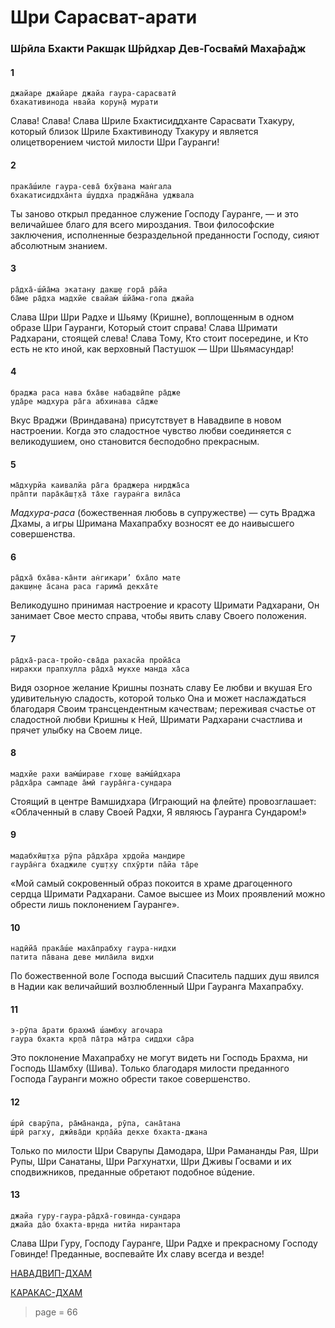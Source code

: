 # Шри Сарасват-арати

### Ш́рӣла Бхакти Ракш̣ак Ш́рӣдхар Дев-Госва̄мӣ Маха̄ра̄дж

#### 1

    джайаре джайаре джайа гаура-сарасватӣ
    бхакативинода нвайа корун̣а̄ мурати

Слава! Слава! Слава Шриле Бхактисиддханте Сарасвати Тхакуру, который близок Шриле Бхактивиноду Тхакуру и является олицетворением чистой милости Шри Гауранги!

#### 2

    прака̄ш́иле гаура-сева̄ бхӯвана ман̇гала
    бхакатисиддха̄нта ш́уддха праджн̃а̄на уджвала

Ты заново открыл преданное служение Господу Гауранге, — и это величайшее благо для всего мироздания. Твои философские заключения, исполненные безраздельной преданности Господу, сияют абсолютным знанием.

#### 3

    ра̄дха̄-ш́йа̄ма экатану дакш̣е гора̄ ра̄йа
    ба̄ме ра̄дха мадхйе свайам̇ ш́йа̄ма-гопа джайа

Слава Шри Шри Радхе и Шьяму (Кришне), воплощенным в одном образе Шри Гауранги, Который стоит справа! Слава Шримати Радхарани, стоящей слева! Слава Тому, Кто стоит посередине, и Кто есть не кто иной, как верховный Пастушок — Шри Шьямасундар!

#### 4

    браджа раса нава бха̄ве набадвӣпе ра̄дже
    уда̄ре мадхура ра̄га абхинава са̄дже

Вкус Враджи (Вриндавана) присутствует в Навадвипе в новом настроении. Когда это сладостное чувство любви соединяется с великодушием, оно становится бесподобно прекрасным.

#### 5

    ма̄дхурйа каивалйа ра̄га браджера нирджа̄са
    пра̄пти пара̄ка̄ш̣т̣ха̄ та̄хе гауран̇га вила̄са

*Мадхура-раса* (божественная любовь в супружестве) — суть Враджа Дхамы, а игры Шримана Махапрабху возносят ее до наивысшего совершенства.

#### 6

    ра̄дха̄ бха̄ва-ка̄нти ан̇гикари’ бха̄ло мате
    дакш̣ин̣е а̄сана раса гарима̄ декха̄те

Великодушно принимая настроение и красоту Шримати Радхарани, Он занимает Свое место справа, чтобы явить славу Своего положения.

#### 7

    ра̄дха̄-раса-тройо-сва̄да рахасйа пройа̄са
    ниракхи прапхулла ра̄дха̄ мукхе манда ха̄са

Видя озорное желание Кришны познать славу Ее любви и вкушая Его удивительную сладость, которой только Она и может наслаждаться благодаря Своим трансцендентным качествам; переживая счастье от сладостной любви Кришны к Ней, Шримати Радхарани счастлива и прячет улыбку на Своем лице.

#### 8

    мадхйе рахи вам̇ш́ираве гхош̣е вам̇ш́ӣдхара
    ра̄дха̄ра сампаде а̄мӣ гаура̄н̇га-сундара

Стоящий в центре Вамшидхара (Играющий на флейте) провозглашает: «Облаченный в славу Своей Радхи, Я являюсь Гауранга Сундаром!»

#### 9

    мадабхӣш̣т̣ха рӯпа ра̄дха̄ра хр̣дойа мандире
    гаура̄н̇га бхаджиле суш̣т̣ху спхӯрти па̄йа та̄ре

«Мой самый сокровенный образ покоится в храме драгоценного сердца Шримати Радхарани. Самое высшее из Моих проявлений можно обрести лишь поклонением Гауранге».

#### 10

    надӣйа̄ прака̄ш́е маха̄прабху гаура-нидхи
    патита па̄вана деве мила̄ила видхи

По божественной воле Господа высший Спаситель падших душ явился в Надии как величайший возлюбленный Шри Гауранга Махапрабху.

#### 11

    э-рӯпа а̄рати брахма̄ ш́амбху агочара
    гаура бхакта кр̣па̄ па̄тра ма̄тра сиддхи са̄ра

Это поклонение Махапрабху не могут видеть ни Господь Брахма, ни Господь Шамбху (Шива). Только благодаря милости преданного Господа Гауранги можно обрести такое совершенство.

#### 12

    ш́рӣ сварӯпа, ра̄ма̄нанда, рӯпа, сана̄тана
    ш́рӣ рагху, джӣва̄ди кр̣па̄йа декхе бхакта-джана

Только по милости Шри Сварупы Дамодара, Шри Рамананды Рая, Шри Рупы, Шри Санатаны, Шри Рагхунатхи, Шри Дживы Госвами и их сподвижников, преданные обретают подобное вúдение.

#### 13

    джайа гуру-гаура-ра̄дха̄-говинда-сундара
    джайа да̄о бхакта-вр̣нда нитйа нирантара

Слава Шри Гуру, Господу Гауранге, Шри Радхе и прекрасному Господу Говинде! Преданные, воспевайте Их славу всегда и везде!


[НАВАДВИП-ДХАМ](https://soundcloud.com/bharatimaharaj/navadwip-scsm-kiba-jaya-jaya)

[КАРАКАС-ДХАМ](https://soundcloud.com/bharatimaharaj/shchsm-karakas-gaura-arati-i)


> page = 66